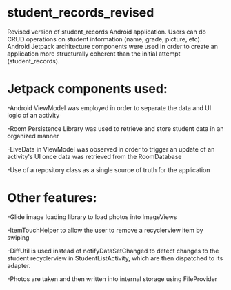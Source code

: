 # student_records_revised

Revised version of student_records Android application. Users can do CRUD operations on student information (name, grade, picture, etc).  Android Jetpack architecture components were used in order to create an application more structurally coherent than the initial attempt (student_records).

# Jetpack components used:

-Android ViewModel was employed in order to separate the data and UI logic of an activity

-Room Persistence Library was used to retrieve and store student data in an organized manner

-LiveData in ViewModel was observed in order to trigger an update of an activity's UI once data was retrieved from the RoomDatabase

-Use of a repository class as a single source of truth for the application

# Other features:

-Glide image loading library to load photos into ImageViews

-ItemTouchHelper to allow the user to remove a recyclerview item by swiping

-DiffUtil is used instead of notifyDataSetChanged to detect changes to the student recyclerview in StudentListActivity, which are then dispatched to its adapter.

-Photos are taken and then written into internal storage using FileProvider
